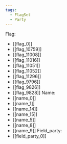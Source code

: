 ```yaml
---
tags:
  - FlagSet
  - Party
---
```

Flag:
- [[flag_0]]
- [[flag_10759]]
- [[flag_11008]]
- [[flag_11016]]
- [[flag_11051]]
- [[flag_11052]]
- [[flag_11296]]
- [[flag_9796]]
- [[flag_9826]]
- [[flag_9828]]
Name:
- [[name_0]]
- [[name_1]]
- [[name_14]]
- [[name_15]]
- [[name_5]]
- [[name_8]]
- [[name_9]]
Field_party:
- [[field_party_0]]
